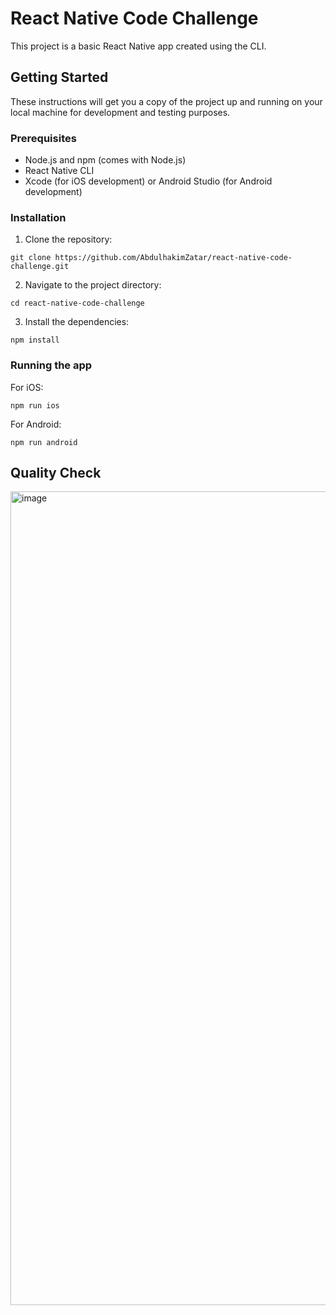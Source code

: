 # React Native Code Challenge
This project is a basic React Native app created using the CLI.

## Getting Started
These instructions will get you a copy of the project up and running on your local machine for development and testing purposes.

### Prerequisites
- Node.js and npm (comes with Node.js)
- React Native CLI
- Xcode (for iOS development) or Android Studio (for Android development)
### Installation
1. Clone the repository:
```
git clone https://github.com/AbdulhakimZatar/react-native-code-challenge.git
```
2. Navigate to the project directory:
```
cd react-native-code-challenge
```
3. Install the dependencies:
```
npm install
```
### Running the app
For iOS:
```
npm run ios
```
For Android:
```
npm run android
```

## Quality Check
<img width="1302" alt="image" src="https://user-images.githubusercontent.com/67221250/213911263-b87d65d9-cdbd-4d81-abb0-624aec2dd89d.png">
